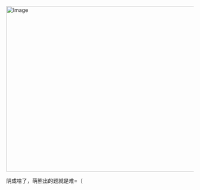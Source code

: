 <img width="954" height="446" alt="Image" src="https://github.com/user-attachments/assets/ee397215-21bc-41b6-90fa-9a86ad8c0518" />


阴成啥了，萌熊出的题就是难=（